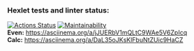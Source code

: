 ### Hexlet tests and linter status:
[![Actions Status](https://github.com/4l3xT4lk3r/java-project-61/workflows/hexlet-check/badge.svg)](https://github.com/4l3xT4lk3r/java-project-61/actions)
[![Maintainability](https://api.codeclimate.com/v1/badges/6595f1565eebc72570ab/maintainability)](https://codeclimate.com/github/4l3xT4lk3r/java-project-61/maintainability)  
**Even:** https://asciinema.org/a/jJUERbV1mQLtC9WAe5V6ZpIcq  
**Calc:** https://asciinema.org/a/DaL35oJKsKlFbuNtZUic9HaCZ
